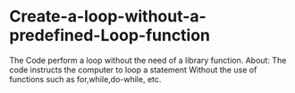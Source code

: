 # Create-a-loop-without-a-predefined-Loop-function
The Code perform a loop without the need of a library function.
About: The code instructs the computer to loop a statement Without the use of functions such as for,while,do-while, etc.
